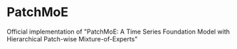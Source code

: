 # PatchMoE
Official implementation of "PatchMoE: A Time Series Foundation Model with Hierarchical Patch-wise Mixture-of-Experts"
